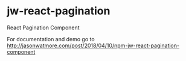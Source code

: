 # jw-react-pagination

React Pagination Component

For documentation and demo go to http://jasonwatmore.com/post/2018/04/10/npm-jw-react-pagination-component